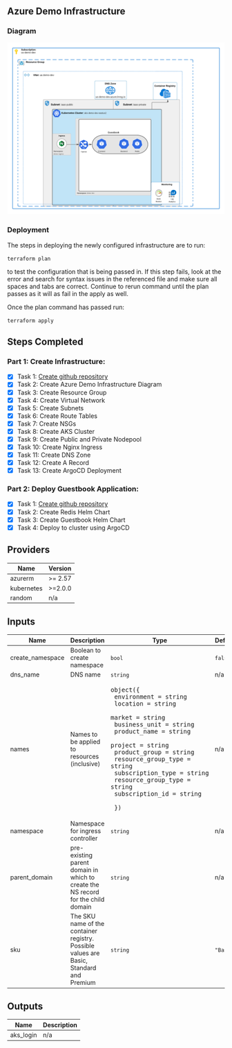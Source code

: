 ## Azure Demo Infrastructure 

### Diagram
![Alt text](docs/demoDiagram.png?raw=true "Infrastructure Diagram")

### Deployment
The steps in deploying the newly configured infrastructure are to run:
```
terraform plan
```
to test the configuration that is being passed in. If this step fails, look at the error and search for syntax issues in the referenced file and make sure all spaces and tabs are correct. Continue to rerun command until the plan passes as it will as fail in the apply as well.

Once the plan command has passed run:
```
terraform apply
```

## Steps Completed
### Part 1: Create Infrastructure:

- [X] Task 1: [Create github repository](https://github.com/wesleyemery/azure-devops-infrastructure)
- [X] Task 2: Create Azure Demo Infrastructure Diagram
- [X] Task 3: Create Resource Group
- [X] Task 4: Create Virtual Network
- [X] Task 5: Create Subnets
- [X] Task 6: Create Route Tables
- [X] Task 7: Create NSGs
- [X] Task 8: Create AKS Cluster
- [X] Task 9: Create Public and Private Nodepool
- [X] Task 10: Create Nginx Ingress
- [X] Task 11: Create DNS Zone
- [X] Task 12: Create A Record
- [X] Task 13: Create ArgoCD Deployment

### Part 2: Deploy Guestbook Application:
- [X] Task 1: [Create github repository](https://github.com/wesleyemery/azure-devops-app.git)
- [X] Task 2: Create Redis Helm Chart
- [X] Task 3: Create Guestbook Helm Chart
- [X] Task 4: Deploy to cluster using ArgoCD

<!--- BEGIN_TF_DOCS --->
## Providers

| Name | Version |
|------|---------|
| azurerm | >= 2.57 |
| kubernetes | >=2.0.0 |
| random | n/a |

## Inputs

| Name | Description | Type | Default | Required |
|------|-------------|------|---------|:-----:|
| create\_namespace | Boolean to create namespace | `bool` | `false` | no |
| dns\_name | DNS name | `string` | n/a | yes |
| names | Names to be applied to resources (inclusive) | <pre>object({<br>    environment         = string<br>    location            = string<br>    market              = string<br>    business_unit       = string<br>    product_name        = string<br>    project             = string<br>    product_group       = string<br>    resource_group_type = string<br>    subscription_type   = string<br>    resource_group_type = string<br>    subscription_id     = string<br><br>  })</pre> | n/a | yes |
| namespace | Namespace for ingress controller | `string` | n/a | yes |
| parent\_domain | pre-existing parent domain in which to create the NS record for the child domain | `string` | n/a | yes |
| sku | The SKU name of the container registry. Possible values are Basic, Standard and Premium | `string` | `"Basic"` | no |

## Outputs

| Name | Description |
|------|-------------|
| aks\_login | n/a |
<!--- END_TF_DOCS --->

